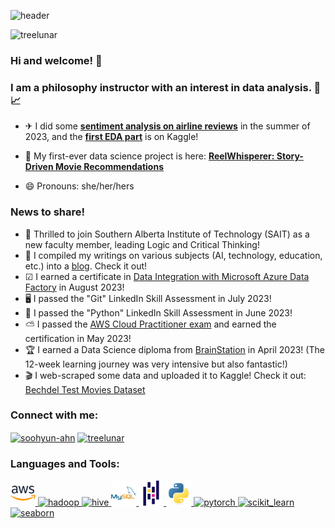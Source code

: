 ![header](https://capsule-render.vercel.app/api?type=waving&height=280&section=header&text=Welcome!&fontSize=90&animation=fadeIn&fontAlignY=38&color=gradient&desc=Soohyun's%20GitHub%20Profile&descAlignY=55&descAlign=62)
<p align="left"> <img src="https://komarev.com/ghpvc/?username=treelunar&label=Profile%20views&color=0e75b6&style=flat" alt="treelunar" /> </p>

### Hi and welcome! 👋
### I am a philosophy instructor with an interest in data analysis. 🤔📈

- ✈ I did some [**sentiment analysis on airline reviews**](https://github.com/treelunar/2023_Airline_Reviews_Analysis) in the summer of 2023, and the [**first EDA part**](https://www.kaggle.com/code/treelunar/airline-review-analysis-part-1-eda) is on Kaggle!

- 🌱 My first-ever data science project is here: [**ReelWhisperer: Story-Driven Movie Recommendations**](https://github.com/treelunar/2023_Capstone_BSTN)

- 😄 Pronouns: she/her/hers

### News to share!
- 🎉 Thrilled to join Southern Alberta Institute of Technology (SAIT) as a new faculty member, leading Logic and Critical Thinking!
- 📒 I compiled my writings on various subjects (AI, technology, education, etc.) into a [blog](https://sooahnphilosophy.wixsite.com/my-site). Check it out!
- ☑ I earned a certificate in [Data Integration with Microsoft Azure Data Factory](https://www.coursera.org/account/accomplishments/certificate/WDTJHQMJJBBC) in August 2023!
- 🖥 I passed the "Git" LinkedIn Skill Assessment in July 2023! 
- 🐍 I passed the "Python" LinkedIn Skill Assessment in June 2023!
- ⛅ I passed the [AWS Cloud Practitioner exam](https://www.credly.com/badges/20f75f7b-e8f7-48da-b7b8-912243c5eadd) and earned the certification in May 2023!
- 🏆 I earned a Data Science diploma from [BrainStation](https://brainstation.io/course/online/remote-data-science-bootcamp) in April 2023! (The 12-week learning journey was very intensive but also fantastic!)
- 🎬 I web-scraped some data and uploaded it to Kaggle! Check it out: [Bechdel Test Movies Dataset](https://www.kaggle.com/datasets/treelunar/bechdel-test-movies-as-of-feb-28-2023)

<h3 align="left">Connect with me:</h3>
<p align="left">
<a href="https://linkedin.com/in/soohyun-ahn" target="blank"><img align="center" src="https://raw.githubusercontent.com/rahuldkjain/github-profile-readme-generator/master/src/images/icons/Social/linked-in-alt.svg" alt="soohyun-ahn" height="30" width="40" /></a>
<a href="https://kaggle.com/treelunar" target="blank"><img align="center" src="https://raw.githubusercontent.com/rahuldkjain/github-profile-readme-generator/master/src/images/icons/Social/kaggle.svg" alt="treelunar" height="30" width="40" /></a>
</p>

<h3 align="left">Languages and Tools:</h3>
<p align="left"> <a href="https://aws.amazon.com" target="_blank" rel="noreferrer"> <img src="https://raw.githubusercontent.com/devicons/devicon/master/icons/amazonwebservices/amazonwebservices-original-wordmark.svg" alt="aws" width="40" height="40"/> </a> <a href="https://hadoop.apache.org/" target="_blank" rel="noreferrer"> <img src="https://www.vectorlogo.zone/logos/apache_hadoop/apache_hadoop-icon.svg" alt="hadoop" width="40" height="40"/> </a> <a href="https://hive.apache.org/" target="_blank" rel="noreferrer"> <img src="https://www.vectorlogo.zone/logos/apache_hive/apache_hive-icon.svg" alt="hive" width="40" height="40"/> </a> <a href="https://www.mysql.com/" target="_blank" rel="noreferrer"> <img src="https://raw.githubusercontent.com/devicons/devicon/master/icons/mysql/mysql-original-wordmark.svg" alt="mysql" width="40" height="40"/> </a> <a href="https://pandas.pydata.org/" target="_blank" rel="noreferrer"> <img src="https://raw.githubusercontent.com/devicons/devicon/2ae2a900d2f041da66e950e4d48052658d850630/icons/pandas/pandas-original.svg" alt="pandas" width="40" height="40"/> </a> <a href="https://www.python.org" target="_blank" rel="noreferrer"> <img src="https://raw.githubusercontent.com/devicons/devicon/master/icons/python/python-original.svg" alt="python" width="40" height="40"/> </a> <a href="https://pytorch.org/" target="_blank" rel="noreferrer"> <img src="https://www.vectorlogo.zone/logos/pytorch/pytorch-icon.svg" alt="pytorch" width="40" height="40"/> </a> <a href="https://scikit-learn.org/" target="_blank" rel="noreferrer"> <img src="https://upload.wikimedia.org/wikipedia/commons/0/05/Scikit_learn_logo_small.svg" alt="scikit_learn" width="40" height="40"/> </a> <a href="https://seaborn.pydata.org/" target="_blank" rel="noreferrer"> <img src="https://seaborn.pydata.org/_images/logo-mark-lightbg.svg" alt="seaborn" width="40" height="40"/> </a> </p>
